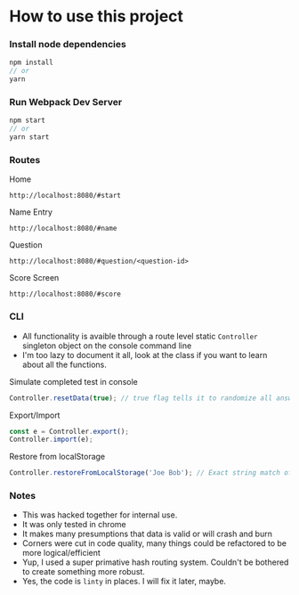 # How to use this project

### Install node dependencies

```js
npm install
// or
yarn
```

### Run Webpack Dev Server

```js
npm start
// or
yarn start
```

### Routes

Home

```
http://localhost:8080/#start
```

Name Entry

```
http://localhost:8080/#name
```

Question

```
http://localhost:8080/#question/<question-id>
```

Score Screen

```
http://localhost:8080/#score
```


### CLI

- All functionality is avaible through a route level static `Controller` singleton object on the console command line
- I'm too lazy to document it all, look at the class if you want to learn about all the functions.


Simulate completed test in console

```js
Controller.resetData(true); // true flag tells it to randomize all answers
```

Export/Import

```js
const e = Controller.export();
Controller.import(e);
```

Restore from localStorage

```js
Controller.restoreFromLocalStorage('Joe Bob'); // Exact string match of name entered, tests are backed up to localStorage after every answer is selected. 
```


### Notes

- This was hacked together for internal use.
- It was only tested in chrome
- It makes many presumptions that data is valid or will crash and burn
- Corners were cut in code quality, many things could be refactored to be more logical/efficient
- Yup, I used a super primative hash routing system. Couldn't be bothered to create something more robust.
- Yes, the code is `linty` in places. I will fix it later, maybe.  